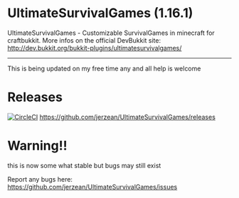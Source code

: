 UltimateSurvivalGames (1.16.1)
=====================
UltimateSurvivalGames - Customizable SurvivalGames in minecraft for craftbukkit. 
More infos on the official DevBukkit site: http://dev.bukkit.org/bukkit-plugins/ultimatesurvivalgames/

---------------------
This is being updated on my free time  any and all help is welcome

Releases
=====================
[![CircleCI](https://circleci.com/gh/jerzean/UltimateSurvivalGames/tree/master.svg?style=svg)](https://circleci.com/gh/jerzean/UltimateSurvivalGames/tree/master)
https://github.com/jerzean/UltimateSurvivalGames/releases

 Warning!!
=====================
this is now some what stable but bugs may still exist

Report any bugs here:
https://github.com/jerzean/UltimateSurvivalGames/issues

